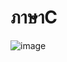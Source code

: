 # ภาษาC
![image](https://github.com/SupaschaiPh/Pasa-C/assets/112678332/752e1eec-5963-4d55-b790-5daea53ecbca)
